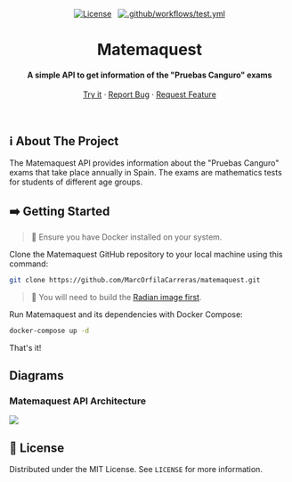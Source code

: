 <div align="center">

[![License](https://img.shields.io/github/license/MarcOrfilaCarreras/matemaquest?style=flat)](https://github.com/MarcOrfilaCarreras/matemaquest) &nbsp; [![.github/workflows/test.yml](https://github.com/MarcOrfilaCarreras/matemaquest/actions/workflows/test.yml/badge.svg)](https://github.com/MarcOrfilaCarreras/matemaquest/actions/workflows/test.yml)

</div>

<div align="center">
    <h1>Matemaquest</h1>
    <h4>A simple API to get information of the "Pruebas Canguro" exams</h4>
</div>

<p align="center">
    <a href="https://rapidapi.com/MarcOrfilaCarreras/api/matemaquest1/">Try it</a>
    ·
    <a href="https://github.com/MarcOrfilaCarreras/matemaquest/issues">Report Bug</a>
    ·
    <a href="https://github.com/MarcOrfilaCarreras/matemaquest/issues">Request Feature</a>
  </p>

<br>

## :information_source: About The Project

The Matemaquest API provides information about the "Pruebas Canguro" exams that take place annually in Spain. The exams are mathematics tests for students of different age groups.

## :arrow_right: Getting Started

> :eyes: Ensure you have Docker installed on your system.

Clone the Matemaquest GitHub repository to your local machine using this command:

``` bash
git clone https://github.com/MarcOrfilaCarreras/matemaquest.git
```

> :eyes: You will need to build the [Radian image first](https://github.com/dariubs/radian#docker-quick-start).

Run Matemaquest and its dependencies with Docker Compose:

```bash
docker-compose up -d
```

That's it!

## Diagrams
### Matemaquest API Architecture

[![](https://mermaid.ink/img/pako:eNqFUU1PhDAQ_StkzkD4KBR7MNmFvenJPQkeurS6RKDYUuNK-O92wUQgmzinmfem8950BigF40DgTdLubB2zorVMKH2agbQWms3YCj9qqcQffo1d3tCeN_RDc9U7jH--rPn9iu-kYIsG3v6qTMnGxIMoaX3DRCbKdy7XKulSZeMgyyVlFW038CGXnFXqHzc7y3HurXQu9ssinYpsWRzAhobLhlbM_O1wpQroz7zhBRCTnqgyWdGOpo_qXjxd2hJILzW3QXfMbJBV1CzZAHmltTKocdgL-Tgfa7qZDR1tgQzwBSSIYxehEGEchXHgI9-GCxCM3cgLEi-6i3yMcDLa8C2Emem5iYfjMEpQaB4kPsLTsOeJnATHH5e1mCs?type=png)](https://mermaid.live/edit#pako:eNqFUU1PhDAQ_StkzkD4KBR7MNmFvenJPQkeurS6RKDYUuNK-O92wUQgmzinmfem8950BigF40DgTdLubB2zorVMKH2agbQWms3YCj9qqcQffo1d3tCeN_RDc9U7jH--rPn9iu-kYIsG3v6qTMnGxIMoaX3DRCbKdy7XKulSZeMgyyVlFW038CGXnFXqHzc7y3HurXQu9ssinYpsWRzAhobLhlbM_O1wpQroz7zhBRCTnqgyWdGOpo_qXjxd2hJILzW3QXfMbJBV1CzZAHmltTKocdgL-Tgfa7qZDR1tgQzwBSSIYxehEGEchXHgI9-GCxCM3cgLEi-6i3yMcDLa8C2Emem5iYfjMEpQaB4kPsLTsOeJnATHH5e1mCs)

## :key: License

Distributed under the MIT License. See `LICENSE` for more information.
